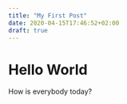 ```yaml
---
title: "My First Post"
date: 2020-04-15T17:46:52+02:00
draft: true
---
```


Hello World
=============

How is everybody today?
